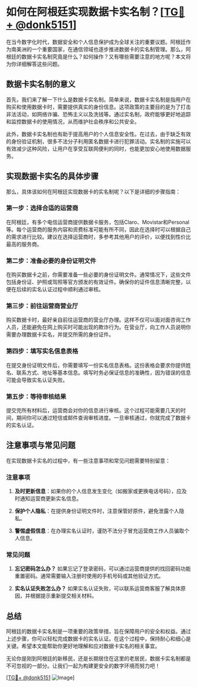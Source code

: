 # 如何在阿根廷实现数据卡实名制？[[TG💪+ @donk5151](https://t.me/s/donk5151)]

在当今数字化时代，数据安全和个人信息保护成为全球关注的重要议题。阿根廷作为南美洲的一个重要国家，在通信领域也逐步推进数据卡的实名制管理。那么，阿根廷的数据卡实名制究竟是什么？如何操作？又有哪些需要注意的地方呢？本文将为你详细解答这些问题。

## 数据卡实名制的意义

首先，我们来了解一下什么是数据卡实名制。简单来说，数据卡实名制是指用户在购买和使用数据卡时，需要提供真实的身份信息。这项政策的主要目的是为了打击非法活动，如网络诈骗、恐怖主义以及洗钱等。通过实名制，政府能够更好地追踪和监控数据卡的使用情况，从而维护社会秩序和公共安全。

此外，数据卡实名制也有助于提高用户的个人信息安全性。在过去，由于缺乏有效的身份验证机制，很多不法分子利用匿名数据卡进行犯罪活动。实名制的实施可以有效减少这种风险，让用户在享受互联网便利的同时，也能更加安心地使用数据服务。

## 实现数据卡实名的具体步骤

那么，具体该如何在阿根廷实现数据卡的实名制呢？以下是详细的步骤指南：

### 第一步：选择合适的运营商

在阿根廷，有多个电信运营商提供数据卡服务，包括Claro、Movistar和Personal等。每个运营商的服务内容和资费标准可能有所不同，因此在选择时可以根据自己的需求进行比较。建议在选择运营商时，多参考其他用户的评价，以便找到性价比最高的服务商。

### 第二步：准备必要的身份证明文件

在购买数据卡之前，你需要准备一些必要的身份证明文件。通常情况下，这些文件包括身份证、护照或驾照等官方颁发的有效证件。确保你的证件信息清晰完整，以便在后续的实名认证过程中顺利通过审核。

### 第三步：前往运营商营业厅

购买数据卡时，最好亲自前往运营商的营业厅办理。这样不仅可以面对面咨询工作人员，还能避免在网上购买时可能出现的欺诈行为。在营业厅，向工作人员说明你需要办理数据卡实名，并提交所需的身份证件。

### 第四步：填写实名信息表格

在提交身份证明文件后，你需要填写一份实名信息表格。这份表格会要求你提供姓名、联系方式、地址等基本信息。填写时务必保证信息的准确性，因为错误的信息可能会导致实名认证失败。

### 第五步：等待审核结果

提交完所有材料后，运营商会对你的信息进行审核。这个过程可能需要几天的时间，期间你可以通过短信或邮件查询审核进度。一旦审核通过，你就完成了数据卡的实名认证。

## 注意事项与常见问题

在实现数据卡实名的过程中，有一些注意事项和常见问题需要特别留意：

### 注意事项

1. **及时更新信息**：如果你的个人信息发生变化（如搬家或更换电话号码），应及时通知运营商更新实名信息。
   
2. **保护个人隐私**：在提供身份证明文件时，注意保管好原件，避免泄露个人隐私。

3. **警惕虚假信息**：在办理实名认证时，谨防不法分子冒充运营商工作人员骗取个人信息。

### 常见问题

1. **忘记密码怎么办？**
   如果忘记了登录密码，可以通过运营商提供的找回密码功能重置密码。通常需要输入注册时使用的手机号码或其他验证方式。

2. **实名认证失败怎么办？**
   如果实名认证失败，可以联系运营商客服了解具体原因，并根据提示重新提交相关材料。

## 总结

阿根廷的数据卡实名制是一项重要的政策举措，旨在保障用户的安全和权益。通过上述步骤，你可以轻松完成数据卡的实名认证。在这个过程中，保持耐心和细心是关键。希望本文能帮助你更好地理解和应对数据卡实名的相关事宜。

无论你是刚到阿根廷的新移民，还是长期居住在这里的老居民，数据卡实名制都是不可忽视的一部分。让我们一起为构建更安全的数字环境而努力吧！

[[TG💪+ @donk5151](https://t.me/s/donk5151) ![Image](https://i.postimg.cc/rwNCRYN7/Snipaste-2025-04-30-17-27-05.png)]